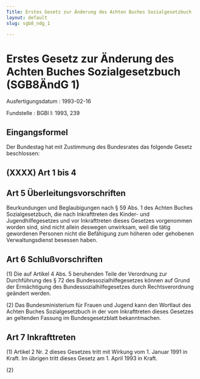 ```yaml
---
Title: Erstes Gesetz zur Änderung des Achten Buches Sozialgesetzbuch
layout: default
slug: sgb8_ndg_1

---
```


# Erstes Gesetz zur Änderung des Achten Buches Sozialgesetzbuch (SGB8ÄndG 1)

Ausfertigungsdatum
:   1993-02-16

Fundstelle
:   BGBl I: 1993, 239



## Eingangsformel

Der Bundestag hat mit Zustimmung des Bundesrates das folgende Gesetz
beschlossen:


## (XXXX) Art 1 bis 4



## Art 5 Überleitungsvorschriften

Beurkundungen und Beglaubigungen nach § 59 Abs. 1 des Achten Buches
Sozialgesetzbuch, die nach Inkrafttreten des Kinder- und
Jugendhilfegesetzes und vor Inkrafttreten dieses Gesetzes vorgenommen
worden sind, sind nicht allein deswegen unwirksam, weil die tätig
gewordenen Personen nicht die Befähigung zum höheren oder gehobenen
Verwaltungsdienst besessen haben.


## Art 6 Schlußvorschriften

(1) Die auf Artikel 4 Abs. 5 beruhenden Teile der Verordnung zur
Durchführung des § 72 des Bundessozialhilfegesetzes können auf Grund
der Ermächtigung des Bundessozialhilfegesetzes durch Rechtsverordnung
geändert werden.

(2) Das Bundesministerium für Frauen und Jugend kann den Wortlaut des
Achten Buches Sozialgesetzbuch in der vom Inkrafttreten dieses
Gesetzes an geltenden Fassung im Bundesgesetzblatt bekanntmachen.


## Art 7 Inkrafttreten

(1) Artikel 2 Nr. 2 dieses Gesetzes tritt mit Wirkung vom 1. Januar
1991 in Kraft. Im übrigen tritt dieses Gesetz am 1. April 1993 in
Kraft.

(2)


